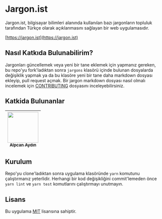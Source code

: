 # Jargon.ist

Jargon.ist, bilgisayar bilimleri alanında kullanılan bazı jargonların topluluk tarafından Türkçe olarak açıklanmasını sağlayan bir web uygulamasıdır.

[https://jargon.ist](https://jargon.ist)

## Nasıl Katkıda Bulunabilirim?

Jargonları güncellemek veya yeni bir tane eklemek için yapmanız gereken, bu repo'yu fork'ladıktan sonra `jargons` klasörü içinde bulunan dosyalarda değişiklik yapmak ya da bu klasöre yeni bir tane daha markdown dosyası ekleyip, pull request açmak. Bir jargon markdown dosyası nasıl olmalı incelemek için [CONTRIBUTING](CONTRIBUTING.md) dosyasını inceleyebilirsiniz.

## Katkida Bulunanlar

<!-- prettier-ignore -->
| [<img src="https://avatars.githubusercontent.com/u/1801024?v=3" width="100px;"/><br /><sub><b>Alpcan Aydın</b></sub>](https://github.com/alpcanaydin)|
| :---: |

## Kurulum

Repo'yu clone'ladıktan sonra uygulama klasöründe `yarn` komutunu çalıştırmanız yeterlidir. Herhangi bir kod değişikliğini commit'lemeden önce `yarn lint` ve `yarn test` komutlarını çalıştırmayı unutmayın.

## Lisans

Bu uygulama [MIT](LICENSE) lisansına sahiptir.
